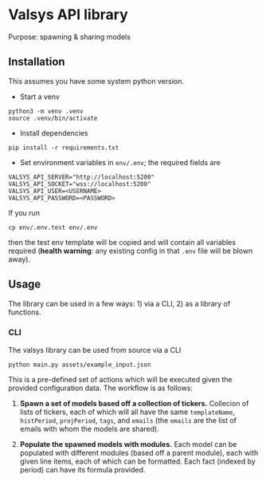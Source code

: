 # Valsys API library

Purpose: spawning & sharing models



## Installation
This assumes you have some system python version.
- Start a venv
```
python3 -m venv .venv
source .venv/bin/activate
```
- Install dependencies
```
pip install -r requirements.txt
```
- Set environment variables in `env/.env`; the required fields are
```
VALSYS_API_SERVER="http://localhost:5200"
VALSYS_API_SOCKET="wss://localhost:5200"
VALSYS_API_USER=<USERNAME>
VALSYS_API_PASSWORD=<PASSWORD>
```
If you run
```
cp env/.env.test env/.env
```
then the test env template will be copied and will contain all variables required (**health warning**: any existing config in that `.env` file will be blown away).

## Usage
The library can be used in a few ways: 1) via a CLI, 2) as a library of functions.
### CLI
The valsys library can be used from source via a CLI
```
python main.py assets/example_input.json
```
This is a pre-defined set of actions which will be executed given the provided configuration data.
The workflow is as follows:

1)  **Spawn a set of models based off a collection of tickers.** Collecion of lists of tickers, each of which will all have the same `templateName`, `histPeriod`, `projPeriod`, `tags`, and `emails` (the `emails` are the list of emails with whom the models are shared).


2) **Populate the spawned models with modules.** Each model can be populated with different modules (based off a parent module), each with given line items, each of which can be formatted. Each fact (indexed by period) can have its formula provided.